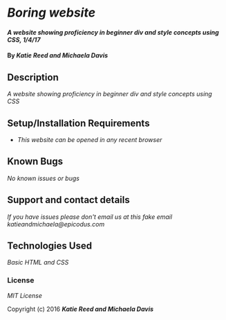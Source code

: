 # _Boring website_

#### _A website showing proficiency in beginner div and style concepts using CSS, 1/4/17_

#### By _**Katie Reed and Michaela Davis**_

## Description

_A website showing proficiency in beginner div and style concepts using CSS_

## Setup/Installation Requirements

* _This website can be opened in any recent browser_

## Known Bugs

_No known issues or bugs_

## Support and contact details

_If you have issues please don't email us at this fake email katieandmichaela@epicodus.com_

## Technologies Used

_Basic HTML and CSS_

### License

*MIT License*

Copyright (c) 2016 **_Katie Reed and Michaela Davis_**
